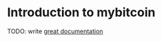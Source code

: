 # Introduction to mybitcoin

TODO: write [great documentation](http://jacobian.org/writing/what-to-write/)
